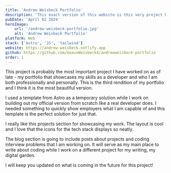 ```yaml
---
title: 'Andrew Weisbeck Portfolio'
description: 'This exact version of this website is this very project here.'
pubDate: 'April 02 2024'
heroImage:
    url: '/andrew-weisbeck-portfolio.jpg'
    alt: 'Andrew Weisbeck Portfolio'
platform: Web
stack: ['Astro', 'JS', 'tailwind']
website: https://andrew-weisbeck.netlify.app
github: https://github.com/GeauxWeisbeck4/andrewweisbeck-portfolio 
order: 1
---
```


This project is probably the most important project I have worked on as of late - my portfolio that showcases my skills as a developer and who I am both professionally and personally. This is the third rendition of my portfolio and I think it is the most beautiful version.

I used a template from Astro as a temporary solution while I work on building out my official version from scratch like a real developer does. I needed something to quickly show employers what I am capable of and this template is the perfect solution for just that.

I really like this projects section for showcasing my work. The layout is cool and I love that the icons for the tech stack displays so neatly. 

The blog section is going to include posts about projects and coding interview problems that I am working on. It will serve as my main place to write about coding while I work on a different project for my writing, my digital garden.

I will keep you updated on what is coming in the future for this project!
